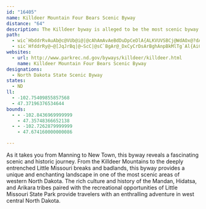 ```yaml
---
id: "16405"
name: Killdeer Mountain Four Bears Scenic Byway
distance: "64"
description: The Killdeer byway is alleged to be the most scenic byway in western North Dakota. This land dips through the rugged Killdeer Mountains and has been sculpted into curious formations by wind, water, and sand.
path:
  - wic`HbddrRvAuAb@c@VUb@i@|@cAhAmAvAeBdDuDpCeDlA{ALKVUVSBCj@WdAOx@?dALh@NJBx@h@x@v@`@p@LVj@hB@JVvALjB@R?nB?hDBvCArAAn@@lBD~ARdB\`B@H`@pAp@lA\h@d@b@|@l@fAd@|@Rr@B^@jBAl@?lE@bB@^@hB?zBBfDD`B@D?
  - sic`HfddrRy@~@[JqJrBq|@~ScC|@sC`BgAr@_DxCyCrDsArBghAnpBkMlTg`Al{AiChDmCzBcC~AiClAmD~@mBXeBLkoAGiDJeFx@iDlAgCxAyE`E}CzDiCvE{aAxjBuLrUoDlJ_Yfy@_CtFsDrGwFtGcBxAiBpAyEnCgGpB}Fx@cBFe~@?cHk@qFcAoCw@wQeG_EaAwG{@gGQ{HRmIdAe]zJwF~@mF^{yHT{Ba@a@SyA_AcBmByAmCiAqD_@oCIyAIgGDgzBEoHo@aI]cCg@cCaByF{Lk_@_@sAi@{COcD?yADmAx@{Jx@k]AsCYgC]}Ay@oBaA_Bs@q@yScLcDmCm@y@}EsHaKiPi@mAiAmDs@mEoG}z@m@yEiAoEoAyCyBkDaE{FsAyAsBeAiAGuAJuLbEgF|AeAXmBCoBo@}AyAqE_KaA{AcAkAyBmAqKsCYQ]m@Kw@DuAReB?k@SaAc@k@_AMoPlBcFlByAVmB?eBWcAg@{I_GeBe@qAEyAPmFvAyAR_CEuFkAeAGy@@yCv@mCd@gMQaC?eBJoHnAoCr@eyAta@cC`@}DFkCUkCk@cC_AyAy@mDyCwQyUoDgEoBqB{FgFcHuFgCkCoBsCsAgDgAkEg@yDMuDB{Dd@yFvCyM~@wFX}D@qGuCsr@g@_Fk@iCcAyCu@eBmAmB_DqCaH{EgKoL}DyCgCsA}CmAuK_EmKeDkk@qOyEm@elDC}DPmEt@kGbC
websites:
  - url: http://www.parkrec.nd.gov/byways/killdeer/killdeer.html
    name: Killdeer Mountain Four Bears Scenic Byway
designations:
  - North Dakota State Scenic Byway
states:
  - ND
ll:
  - -102.75409855857568
  - 47.37196376534644
bounds:
  - - -102.8436969999999
    - 47.35748366652138
  - - -102.7262879999999
    - 47.674160000000086

---
```


As it takes you from Manning to New Town, this byway reveals a fascinating scenic and historic journey. From the Killdeer Mountains to the deeply entrenched Little Missouri breaks and badlands, this byway provides a unique and enchanting landscape in one of the most scenic areas of western North Dakota. The rich culture and history of the Mandan, Hidatsa, and Arikara tribes paired with the recreational opportunities of Little Missouri State Park provide travelers with an enthralling adventure in west central North Dakota.
